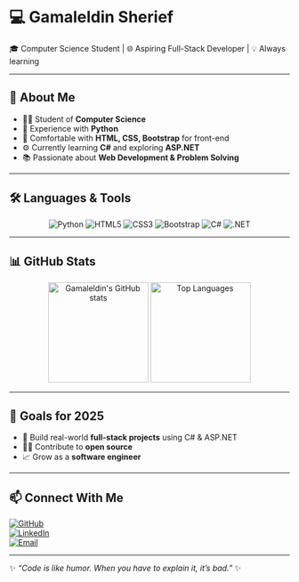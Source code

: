 # 💻 Gamaleldin Sherief  

🎓 Computer Science Student | 🌐 Aspiring Full-Stack Developer | 💡 Always learning  

---

## 🚀 About Me  
- 👨‍🎓 Student of **Computer Science**  
- 🐍 Experience with **Python**  
- 🎨 Comfortable with **HTML, CSS, Bootstrap** for front-end  
- ⚙️ Currently learning **C#** and exploring **ASP.NET**  
- 📚 Passionate about **Web Development & Problem Solving**  

---

## 🛠️ Languages & Tools  

<div align="center">

![Python](https://img.shields.io/badge/Python-3776AB?style=for-the-badge&logo=python&logoColor=white)
![HTML5](https://img.shields.io/badge/HTML5-E34F26?style=for-the-badge&logo=html5&logoColor=white)
![CSS3](https://img.shields.io/badge/CSS3-1572B6?style=for-the-badge&logo=css3&logoColor=white)
![Bootstrap](https://img.shields.io/badge/Bootstrap-7952B3?style=for-the-badge&logo=bootstrap&logoColor=white)
![C#](https://img.shields.io/badge/C%23-239120?style=for-the-badge&logo=c-sharp&logoColor=white)
![.NET](https://img.shields.io/badge/.NET-512BD4?style=for-the-badge&logo=dotnet&logoColor=white)

</div>

---

## 📊 GitHub Stats

<p align="center">
  <img src="https://github-readme-stats.vercel.app/api?username=GamaleldinSherief&show_icons=true&theme=tokyonight" alt="Gamaleldin's GitHub stats" height="180"/>
  <img src="https://github-readme-stats.vercel.app/api/top-langs/?username=GamaleldinSherief&layout=compact&theme=tokyonight" alt="Top Languages" height="180"/>
</p>



---

## 🌟 Goals for 2025  
- 🚀 Build real-world **full-stack projects** using C# & ASP.NET  
- 🧑‍💻 Contribute to **open source**  
- 📈 Grow as a **software engineer**  

---

## 📫 Connect With Me  

[![GitHub](https://img.shields.io/badge/GitHub-181717?style=for-the-badge&logo=github&logoColor=white)](https://github.com/Gemy)  
[![LinkedIn](https://img.shields.io/badge/LinkedIn-0A66C2?style=for-the-badge&logo=linkedin&logoColor=white)](https://linkedin.com)  
[![Email](https://img.shields.io/badge/Email-D14836?style=for-the-badge&logo=gmail&logoColor=white)](mailto:youremail@example.com)  

---
✨ *“Code is like humor. When you have to explain it, it’s bad.”* ✨

